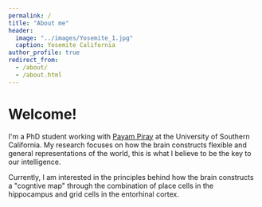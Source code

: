 ```yaml
---
permalink: /
title: "About me"
header:
  image: "../images/Yosemite_1.jpg"
  caption: Yosemite California
author_profile: true
redirect_from: 
  - /about/
  - /about.html
---
```


Welcome! 
====
I'm a PhD student working with [Payam Piray](https://www.piraylab.com/) at the University of Southern California. My research focuses on how the brain constructs flexible and general representations of the world, this is what I believe to be the key to our intelligence. 

Currently, I am interested in the principles behind how the brain constructs a "cogntive map" through the combination of place cells in the hippocampus and grid cells in the entorhinal cortex.